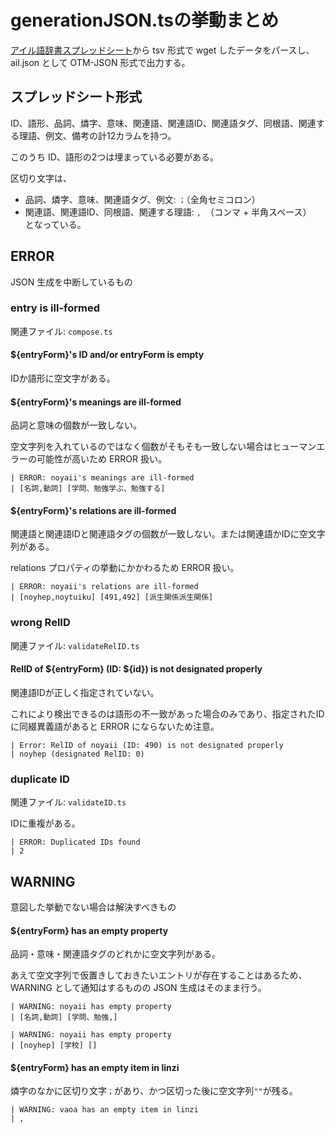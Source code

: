 # generationJSON.tsの挙動まとめ
[アイル語辞書スプレッドシート](https://docs.google.com/spreadsheets/d/1Han8vd6RHVaT0CV6svMh840AgeAiqi7ieY2kbuBbfEk/edit)から tsv 形式で wget したデータをパースし、ail.json として OTM-JSON 形式で出力する。

## スプレッドシート形式
ID、語形、品詞、燐字、意味、関連語、関連語ID、関連語タグ、同根語、関連する理語、例文、備考の計12カラムを持つ。

このうち ID、語形の2つは埋まっている必要がある。

区切り文字は、
 - 品詞、燐字、意味、関連語タグ、例文: `；`（全角セミコロン）  
 - 関連語、関連語ID、同根語、関連する理語: `, `（コンマ + 半角スペース）  
となっている。

## ERROR
JSON 生成を中断しているもの

### entry is ill-formed 
関連ファイル: `compose.ts`

#### ${entryForm}'s ID and/or entryForm is empty
IDか語形に空文字がある。

#### ${entryForm}'s meanings are ill-formed
品詞と意味の個数が一致しない。

空文字列を入れているのではなく個数がそもそも一致しない場合はヒューマンエラーの可能性が高いため ERROR 扱い。

```
| ERROR: noyaii's meanings are ill-formed
| [名詞,動詞] [学問、勉強学ぶ、勉強する]
```

#### ${entryForm}'s relations are ill-formed
関連語と関連語IDと関連語タグの個数が一致しない。または関連語かIDに空文字列がある。

relations プロパティの挙動にかかわるため ERROR 扱い。

```
| ERROR: noyaii's relations are ill-formed
| [noyhep,noytuiku] [491,492] [派生関係派生関係]
```

### wrong RelID 
関連ファイル: `validateRelID.ts`

#### RelID of ${entryForm} (ID: ${id}) is not designated properly
関連語IDが正しく指定されていない。

これにより検出できるのは語形の不一致があった場合のみであり、指定されたIDに同綴異義語があると ERROR にならないため注意。

```
| Error: RelID of noyaii (ID: 490) is not designated properly
| noyhep (designated RelID: 0)
```

### duplicate ID
関連ファイル: `validateID.ts`

IDに重複がある。

```
| ERROR: Duplicated IDs found
| 2
```

## WARNING
意図した挙動でない場合は解決すべきもの

#### ${entryForm} has an empty property
品詞・意味・関連語タグのどれかに空文字列がある。

あえて空文字列で仮置きしておきたいエントリが存在することはあるため、WARNING として通知はするものの JSON 生成はそのまま行う。

```
| WARNING: noyaii has empty property
| [名詞,動詞] [学問、勉強,]
```

```
| WARNING: noyaii has empty property
| [noyhep] [学校] []
```

#### ${entryForm} has an empty item in linzi
燐字のなかに区切り文字`；`があり、かつ区切った後に空文字列`""`が残る。

```
| WARNING: vaoa has an empty item in linzi
| ,
```